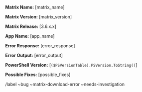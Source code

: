 **Matrix Name:** [matrix_name]

**Matrix Version:** [matrix_version]

**Matrix Release:** [3.6.x.x]

**App Name:** [app_name]

**Error Response:** [error_response]

**Error Output:** [error_output]

**PowerShell Version:** [`($PSVersionTable).PSVersion.ToString()`]

**Possible Fixes:** [possible_fixes]

/label ~bug ~matrix-download-error ~needs-investigation